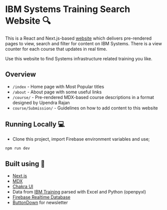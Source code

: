 # IBM Systems Training Search Website 🔍

This is a React and Next.js-based [website](https://systemstraining.vercel.app) which delivers pre-rendered pages to view, search and filter for content on IBM Systems. There is a view counter for each course that updates in real time.

Use this website to find Systems infrastructure related training you like.

## Overview

- `/index` - Home page with Most Popular titles
- `/about` - About page with some useful links
- `/course/` - Pre-rendered MDX-based course descriptions in a format designed by Upendra Rajan
- `course/Submission/` - Guidelines on how to add content to this website

## Running Locally 💻

- Clone this project, import Firebase environment variables and use;
```bash
npm run dev
```

## Built using 🧰

- [Next.js](https://nextjs.org/)
- [MDX](https://github.com/mdx-js/mdx)
- [Chakra UI](https://chakra-ui.com/)
- Data from [IBM Training](https://ibm.com/training) parsed with Excel and Python (openpyxl)
- [Firebase Realtime Database](https://firebase.google.com/docs/database)
- [ButtonDown](https://buttondown.email) for newsletter